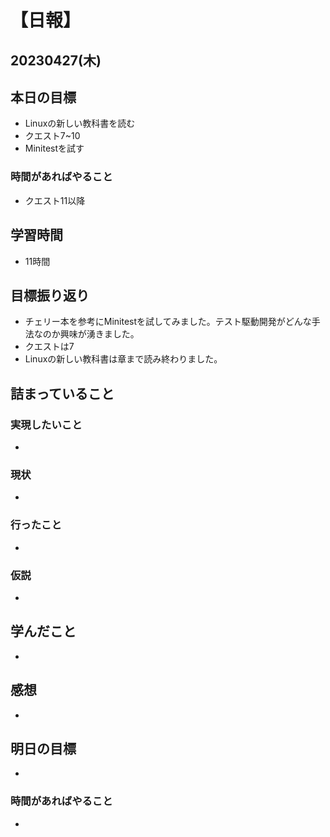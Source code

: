 # 【日報】
## 20230427(木)
## 本日の目標
- Linuxの新しい教科書を読む
- クエスト7~10
- Minitestを試す

### 時間があればやること
- クエスト11以降
## 学習時間
- 11時間

## 目標振り返り
- チェリー本を参考にMinitestを試してみました。テスト駆動開発がどんな手法なのか興味が湧きました。
- クエストは7
- Linuxの新しい教科書は章まで読み終わりました。

## 詰まっていること
### 実現したいこと 
- 
### 現状
- 
### 行ったこと 
- 
### 仮説
- 

## 学んだこと
- 

## 感想
- 

## 明日の目標
- 

### 時間があればやること
- 
